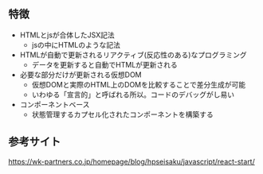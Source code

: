 ## 特徴

- HTMLとjsが合体したJSX記法
  - jsの中にHTMLのような記法
- HTMLが自動で更新されるリアクティブ(反応性のある)なプログラミング
  - データを更新すると自動でHTMLが更新される
- 必要な部分だけが更新される仮想DOM
  - 仮想DOMと実際のHTML上のDOMを比較することで差分生成が可能
  - いわゆる「宣言的」と呼ばれる所以。コードのデバッグがし易い
- コンポーネントベース
  - 状態管理するカプセル化されたコンポーネントを構築する

## 参考サイト
https://wk-partners.co.jp/homepage/blog/hpseisaku/javascript/react-start/
